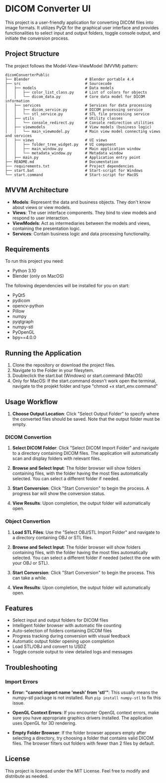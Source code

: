 # DICOM Converter UI

This project is a user-friendly application for converting DICOM files into image formats. It utilizes PyQt for the graphical user interface and provides functionalities to select input and output folders, toggle console output, and initiate the conversion process.

## Project Structure

The project follows the Model-View-ViewModel (MVVM) pattern:

```
dicomConverterPublic
├── Blender                         # Blender portable 4.4
├── src                             # Sourcecode
│   ├── models                      # Data models
│   │   ├── color_list_class.py     # List of colors for objects
│   │   └── dicom_data.py           # Core data model for DICOM information
│   ├── services                    # Services for data processing
│   │   ├── dicom_service.py        # DICOM processing service
│   │   └── stl_service.py          # STL file processing service
│   ├── utils                       # Utility classes
│   │   └── console_redirect.py     # Console redirection utilities
│   ├── viewmodels                  # View models (business logic)
│   │   └── main_viewmodel.py       # Main view model connecting views and services
│   ├── views                       # UI views
│   │   ├── folder_tree_widget.py   # UI component
│   │   ├── main_window.py          # Main application window
│   │   └── metadata_window.py      # Metadata window
│   ├── main.py                     # Application entry point
├── README.md                       # Documentation
├── requirements.txt                # Project dependencies
├── start.bat                       # Start-script for Windows
└── start.command                   # Start-script for MacOS
```

## MVVM Architecture

- **Models**: Represent the data and business objects. They don't know about views or view models.
- **Views**: The user interface components. They bind to view models and respond to user interaction.
- **ViewModels**: Act as intermediaries between the models and views, containing the presentation logic.
- **Services**: Contain business logic and data processing functionality.

## Requirements

To run this project you need:

- Python 3.10 
- Blender (only on MacOS)

The following dependencies will be installed for you on start:

- PyQt5
- pydicom
- opencv-python
- Pillow
- numpy
- pyqtgraph
- numpy-stl
- PyOpenGL
- bpy==4.0.0

## Running the Application

1. Clone the repository or download the project files.
2. Navigate to the Folder in your filesytem.
3. Doubleclick the start.bat (Windows) or start.command (MacOS)
4. Only for MacOS: If the start.command doesn't work open the terminal, navigate to the projekt folder and type "chmod +x start_env.command"

## Usage Workflow

1. **Choose Output Location**: Click "Select Output Folder" to specify where the converted files should be saved. Note that the output folder must be empty.

### DICOM Convertion

1. **Select DICOM Folder**: Click "Select DICOM Import Folder" and navigate to a directory containing DICOM files. The application will automatically scan and display folders with relevant files.

2. **Browse and Select Input**: The folder browser will show folders containing files, with the folder having the most files automatically selected. You can select a different folder if needed.

3. **Start Conversion**: Click "Start Conversion" to begin the process. A progress bar will show the conversion status.

4. **View Results**: Upon completion, the output folder will automatically open.

### Object Convertion

1. **Load STL Files**: Use the "Select OBJ/STL Import Folder" and navigate to a directory containing OBJ or STL files.

2. **Browse and Select Input**: The folder browser will show folders containing files, with the folder having the most files automatically selected. You can select a different folder if needed (select the one with your OBJ or STL).

3. **Start Conversion**: Click "Start Conversion" to begin the process. This can take a while.

4. **View Results**: Upon completion, the output folder will automatically open.

## Features

- Select input and output folders for DICOM files
- Intelligent folder browser with automatic file counting
- Auto-selection of folders containing DICOM files
- Progress tracking during conversion with visual feedback
- Automatic output folder opening upon completion
- Load STL/OBJ and convert to USDZ
- Toggle console output to view detailed logs and messages

## Troubleshooting

### Import Errors
- **Error: "cannot import name 'mesh' from 'stl'"**: This usually means the numpy-stl package is not installed. Run `pip install numpy-stl` to fix this issue.

- **OpenGL Context Errors**: If you encounter OpenGL context errors, make sure you have appropriate graphics drivers installed. The application uses OpenGL for 3D rendering.

- **Empty Folder Browser**: If the folder browser appears empty after selecting a directory, try choosing a folder that contains valid DICOM files. The browser filters out folders with fewer than 2 files by default.

## License

This project is licensed under the MIT License. Feel free to modify and distribute as needed.